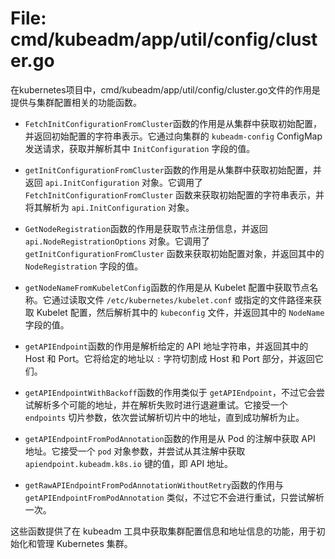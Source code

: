 # File: cmd/kubeadm/app/util/config/cluster.go

在kubernetes项目中，cmd/kubeadm/app/util/config/cluster.go文件的作用是提供与集群配置相关的功能函数。

- `FetchInitConfigurationFromCluster`函数的作用是从集群中获取初始配置，并返回初始配置的字符串表示。它通过向集群的 `kubeadm-config` ConfigMap 发送请求，获取并解析其中 `InitConfiguration` 字段的值。

- `getInitConfigurationFromCluster`函数的作用是从集群中获取初始配置，并返回 `api.InitConfiguration` 对象。它调用了 `FetchInitConfigurationFromCluster` 函数来获取初始配置的字符串表示，并将其解析为 `api.InitConfiguration` 对象。

- `GetNodeRegistration`函数的作用是获取节点注册信息，并返回 `api.NodeRegistrationOptions` 对象。它调用了 `getInitConfigurationFromCluster` 函数来获取初始配置对象，并返回其中的 `NodeRegistration` 字段的值。

- `getNodeNameFromKubeletConfig`函数的作用是从 Kubelet 配置中获取节点名称。它通过读取文件 `/etc/kubernetes/kubelet.conf` 或指定的文件路径来获取 Kubelet 配置，然后解析其中的 `kubeconfig` 文件，并返回其中的 `NodeName` 字段的值。

- `getAPIEndpoint`函数的作用是解析给定的 API 地址字符串，并返回其中的 Host 和 Port。它将给定的地址以 `:` 字符切割成 Host 和 Port 部分，并返回它们。

- `getAPIEndpointWithBackoff`函数的作用类似于 `getAPIEndpoint`，不过它会尝试解析多个可能的地址，并在解析失败时进行退避重试。它接受一个 `endpoints` 切片参数，依次尝试解析切片中的地址，直到成功解析为止。

- `getAPIEndpointFromPodAnnotation`函数的作用是从 Pod 的注解中获取 API 地址。它接受一个 `pod` 对象参数，并尝试从其注解中获取 `apiendpoint.kubeadm.k8s.io` 键的值，即 API 地址。

- `getRawAPIEndpointFromPodAnnotationWithoutRetry`函数的作用与 `getAPIEndpointFromPodAnnotation` 类似，不过它不会进行重试，只尝试解析一次。

这些函数提供了在 kubeadm 工具中获取集群配置信息和地址信息的功能，用于初始化和管理 Kubernetes 集群。

